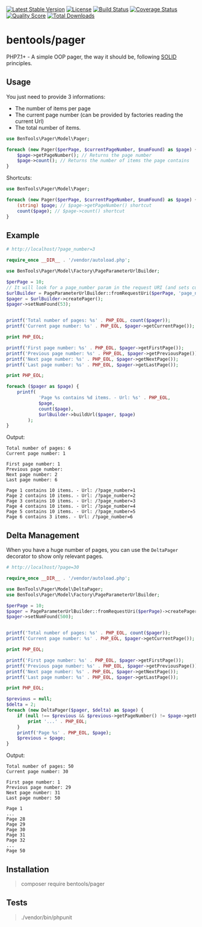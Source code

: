 [![Latest Stable Version](https://poser.pugx.org/bentools/pager/v/stable)](https://packagist.org/packages/bentools/pager)
[![License](https://poser.pugx.org/bentools/pager/license)](https://packagist.org/packages/bentools/pager)
[![Build Status](https://img.shields.io/travis/bpolaszek/bentools-pager/master.svg?style=flat-square)](https://travis-ci.org/bpolaszek/bentools-pager)
[![Coverage Status](https://coveralls.io/repos/github/bpolaszek/bentools-pager/badge.svg?branch=master)](https://coveralls.io/github/bpolaszek/bentools-pager?branch=master)
[![Quality Score](https://img.shields.io/scrutinizer/g/bpolaszek/bentools-pager.svg?style=flat-square)](https://scrutinizer-ci.com/g/bpolaszek/bentools-pager)
[![Total Downloads](https://poser.pugx.org/bentools/pager/downloads)](https://packagist.org/packages/bentools/pager)

bentools/pager
==============

PHP7.1+ - A simple OOP pager, the way it should be, following [SOLID](https://en.wikipedia.org/wiki/SOLID_(object-oriented_design)) principles.

Usage
-----

You just need to provide 3 informations:

* The number of items per page
* The current page number (can be provided by factories reading the current Url)
* The total number of items.

```php
use BenTools\Pager\Model\Pager;

foreach (new Pager($perPage, $currentPageNumber, $numFound) as $page) {
    $page->getPageNumber(); // Returns the page number
    $page->count(); // Returns the number of items the page contains
}
```

Shortcuts:

```php
use BenTools\Pager\Model\Pager;

foreach (new Pager($perPage, $currentPageNumber, $numFound) as $page) {
    (string) $page; // $page->getPageNumber() shortcut
    count($page); // $page->count() shortcut
}
```

Example
-------

```php
# http://localhost/?page_number=3

require_once __DIR__ . '/vendor/autoload.php';

use BenTools\Pager\Model\Factory\PageParameterUrlBuilder;

$perPage = 10;
// It will look for a page_number param in the request URI (and sets current page to #1 if not found)
$urlBuilder = PageParameterUrlBuilder::fromRequestUri($perPage, 'page_number'); 
$pager = $urlBuilder->createPager();
$pager->setNumFound(53);


printf('Total number of pages: %s' . PHP_EOL, count($pager));
printf('Current page number: %s' . PHP_EOL, $pager->getCurrentPage());

print PHP_EOL;

printf('First page number: %s' . PHP_EOL, $pager->getFirstPage());
printf('Previous page number: %s' . PHP_EOL, $pager->getPreviousPage());
printf('Next page number: %s' . PHP_EOL, $pager->getNextPage());
printf('Last page number: %s' . PHP_EOL, $pager->getLastPage());

print PHP_EOL;

foreach ($pager as $page) {
    printf(
            'Page %s contains %d items. - Url: %s' . PHP_EOL, 
            $page, 
            count($page), 
            $urlBuilder->buildUrl($pager, $page)
        );
}
```

Output:
```
Total number of pages: 6
Current page number: 1

First page number: 1
Previous page number: 
Next page number: 2
Last page number: 6

Page 1 contains 10 items. - Url: /?page_number=1
Page 2 contains 10 items. - Url: /?page_number=2
Page 3 contains 10 items. - Url: /?page_number=3
Page 4 contains 10 items. - Url: /?page_number=4
Page 5 contains 10 items. - Url: /?page_number=5
Page 6 contains 3 items. - Url: /?page_number=6
```

Delta Management
----------------

When you have a huge number of pages, you can use the `DeltaPager` decorator to show only relevant pages.
```php
# http://localhost/?page=30

require_once __DIR__ . '/vendor/autoload.php';

use BenTools\Pager\Model\DeltaPager;
use BenTools\Pager\Model\Factory\PageParameterUrlBuilder;

$perPage = 10;
$pager = PageParameterUrlBuilder::fromRequestUri($perPage)->createPager();
$pager->setNumFound(500);


printf('Total number of pages: %s' . PHP_EOL, count($pager));
printf('Current page number: %s' . PHP_EOL, $pager->getCurrentPage());

print PHP_EOL;

printf('First page number: %s' . PHP_EOL, $pager->getFirstPage());
printf('Previous page number: %s' . PHP_EOL, $pager->getPreviousPage());
printf('Next page number: %s' . PHP_EOL, $pager->getNextPage());
printf('Last page number: %s' . PHP_EOL, $pager->getLastPage());

print PHP_EOL;

$previous = null;
$delta = 2;
foreach (new DeltaPager($pager, $delta) as $page) {
    if (null !== $previous && $previous->getPageNumber() != $page->getPageNumber() - 1) {
        print '...' . PHP_EOL;
    }
    printf('Page %s' . PHP_EOL, $page);
    $previous = $page;
}
```

Output:
```
Total number of pages: 50
Current page number: 30

First page number: 1
Previous page number: 29
Next page number: 31
Last page number: 50

Page 1
...
Page 28
Page 29
Page 30
Page 31
Page 32
...
Page 50
```

Installation
------------

> composer require bentools/pager

Tests
-----

> ./vendor/bin/phpunit
